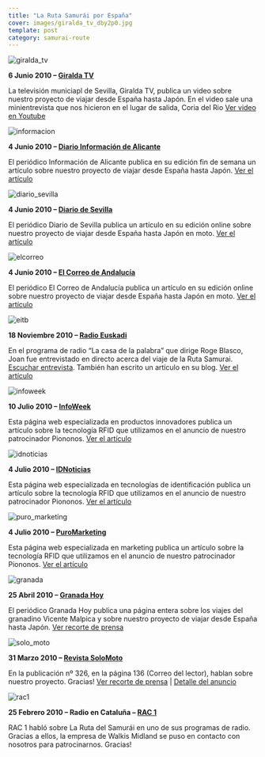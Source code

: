 ```yaml
---
title: "La Ruta Samurái por España"
cover: images/giralda_tv_dby2p0.jpg
template: post
category: samurai-route
---
```


![giralda_tv](/blog/prensa-y-medios-de-comunicacion/images/giralda_tv_dby2p0.jpg)

**6 Junio 2010 – [Giralda TV](http://www.giraldatv.es)**

La televisión municiapl de Sevilla, Giralda TV, publica un video sobre nuestro proyecto de viajar desde España hasta Japón. En el video sale una minientrevista que nos hicieron en el lugar de salida, Coria del Rio [Ver video en Youtube](http://www.youtube.com/watch?v=mDsD1S7m3_A "Ver recorte de prensa")

![informacion](/blog/prensa-y-medios-de-comunicacion/images/informacion.jpg)

**4 Junio 2010 – [Diario Información de Alicante](http://www.diarioinformacion.es)**

El periódico Información de Alicante publica en su edición fin de semana un artículo sobre nuestro proyecto de viajar desde España hasta Japón. [Ver el artículo](http://www.diarioinformacion.com/fin-semana/2010/05/31/a-fondo/reportajes/ruta-samurai/5365.html "Ver el artículo")

![diario_sevilla](/blog/prensa-y-medios-de-comunicacion/images/diario_sevilla.jpg)

**4 Junio 2010 – [Diario de Sevilla](http://www.diariodesevilla.es)**

El periódico Diario de Sevilla publica un artículo en su edición online sobre nuestro proyecto de viajar desde España hasta Japón en moto. [Ver el artículo](http://www.diariodesevilla.es/article/sevilla/717159/japon/gran/salto.html "Ver el artículo")

![elcorreo](/blog/prensa-y-medios-de-comunicacion/images/elcorreo.jpg)

**4 Junio 2010 – [El Correo de Andalucía](http://www.elcorreoweb.es)**

El periódico El Correo de Andalucía publica un artículo en su edición online sobre nuestro proyecto de viajar desde España hasta Japón en moto. [Ver el artículo](http://www.elcorreoweb.es/095907/samurais/dejan/coria/rio/motocicleta "Ver el artículo")

![eitb](/blog/prensa-y-medios-de-comunicacion/images/eitb.jpg)

**18 Noviembre 2010 – [Radio Euskadi](http://www.eitb.com)**

En el programa de radio “La casa de la palabra” que dirige Roge Blasco, Joan fue entrevistado en directo acerca del viaje de la Ruta Samurai. [Escuchar entrevista](/blog/prensa-y-medios-de-comunicacion/images/radio_euskadi.mp3). También han escrito un artículo en su blog. [Ver el artículo](http://www.blogseitb.com/rogeblasco/2010/11/21/joan-mira-%E2%80%9Cla-ruta-del-samurai%E2%80%9D-en-moto-desde-coria-del-rio-en-sevilla-hasta-sendai-en-japon-tras-los-pasos-de-hasekura-tsunenaga/ "Ver el artículo")

![infoweek](/blog/prensa-y-medios-de-comunicacion/images/infoweek.jpg)

**10 Julio 2010 – [InfoWeek](http://www.infoweek.biz)**

Esta página web especializada en productos innovadores publica un artículo sobre la tecnología RFID que utilizamos en el anuncio de nuestro patrocinador Piononos. [Ver el artículo](http://www.infoweek.biz/la/2010/06/los-anuncios-comienzan-a-incorporar-la-tecnologia-rfid/ "Ver el artículo")

![idnoticias](/blog/prensa-y-medios-de-comunicacion/images/idnoticias.jpg)

**4 Julio 2010 – [IDNoticias](http://www.idnoticias.com)**

Esta página web especializada en tecnologías de identificación publica un artículo sobre la tecnología RFID que utilizamos en el anuncio de nuestro patrocinador Piononos. [Ver el artículo](http://www.idnoticias.com/2010/06/14/los-anuncios-comienzan-a-incorporar-la-tecnologia-rfid "Ver el artículo")

![puro_marketing](/blog/prensa-y-medios-de-comunicacion/images/puro_marketing.jpg)

**4 Julio 2010 – [PuroMarketing](http://www.puromarketing.com)**

Esta página web especializada en marketing publica un artículo sobre la tecnología RFID que utilizamos en el anuncio de nuestro patrocinador Piononos. [ Ver el artículo](http://www.puromarketing.com/12/7418/el-marketing-ya-incorpora-tecnologia-rfid.html "Ver el artículo")

![granada](/blog/prensa-y-medios-de-comunicacion/images/granada.jpg)

**25 Abril 2010 – [Granada Hoy](http://www.granadahoy.com)**

El periódico Granada Hoy publica una página entera sobre los viajes del granadino Vicente Malpica y sobre nuestro proyecto de viajar desde España hasta Japón. [ Ver recorte de prensa](/blog/prensa-y-medios-de-comunicacion/images/diario_granada.jpg "Ver recorte de prensa")

![solo_moto](/blog/prensa-y-medios-de-comunicacion/images/solo_moto.jpg)

**31 Marzo 2010 – [Revista SoloMoto](http://www.solomoto30.com)**

En la publicación nº 326, en la página 136 (Correo del lector), hablan sobre nuestro proyecto. Gracias! [ Ver recorte de prensa](/blog/prensa-y-medios-de-comunicacion/images/solomoto_lector2.jpg "Ver recorte de prensa") | [Detalle del anuncio](/blog/prensa-y-medios-de-comunicacion/images/solomoto_lector1.jpg "Detalle del anuncio")

![rac1](/blog/prensa-y-medios-de-comunicacion/images/rac1.jpg)

**25 Febrero 2010 – Radio en Cataluña – [RAC 1](http://www.rac1.org)**

RAC 1 habló sobre La Ruta del Samurái en uno de sus programas de radio. Gracias a ellos, la empresa de Walkis Midland se puso en contacto con nosotros para patrocinarnos. Gracias!
